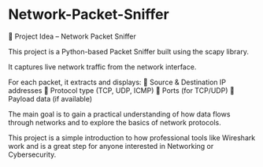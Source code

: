 # Network-Packet-Sniffer


📌 Project Idea – Network Packet Sniffer

This project is a Python-based Packet Sniffer built using the scapy library.

It captures live network traffic from the network interface.

For each packet, it extracts and displays:
🔹 Source & Destination IP addresses
🔹 Protocol type (TCP, UDP, ICMP)
🔹 Ports (for TCP/UDP)
🔹 Payload data (if available)

The main goal is to gain a practical understanding of how data flows through networks and to explore the basics of network protocols.

This project is a simple introduction to how professional tools like Wireshark work and is a great step for anyone interested in Networking or Cybersecurity.
